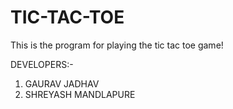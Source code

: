 # TIC-TAC-TOE
This is the program for playing the tic tac toe game!

DEVELOPERS:-
1) GAURAV JADHAV
2) SHREYASH MANDLAPURE
